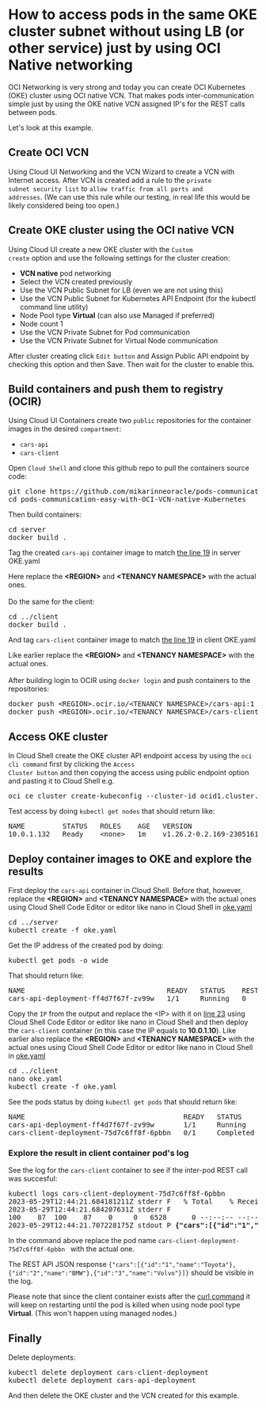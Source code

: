 # How to access pods in the same OKE cluster subnet without using LB (or other service) just by using OCI Native networking

OCI Networking is very strong and today you can create OCI Kubernetes (OKE) cluster
using OCI native VCN. That makes pods inter-communication simple just by using
the OKE native VCN assigned IP's for the REST calls between pods.

Let's look at this example.

## Create OCI VCN

Using Cloud UI Networking and the VCN Wizard to create a VCN with Internet access. 
After VCN is created add a rule to the <code>private subnet security list</code> to <code>allow traffic from all ports and addresses</code>. (We can use this rule while our testing, in real life this would be likely considered being too open.)

## Create OKE cluster using the OCI native VCN

Using Cloud UI create a new OKE cluster with the <code>Custom create</code> option and use the following settings for the cluster creation:

- <b>VCN native</b> pod networking
- Select the VCN created previously
- Use the VCN Public Subnet for LB (even we are not using this)
- Use the VCN Public Subnet for Kubernetes API Endpoint (for the kubectl command line utility)
- Node Pool type <b>Virtual</b> (can also use Managed if preferred)
- Node count 1
- Use the VCN Private Subnet for Pod communication
- Use the VCN Private Subnet for Virtual Node communication

After cluster creating click <code>Edit button</code> and Assign Public API endpoint by checking this option and then Save. Then wait for the cluster to enable this.
    
## Build containers and push them to registry (OCIR)

Using Cloud UI Containers create two <code>public</code> repositories for the container images in the desired <code>compartment</code>:
- <code>cars-api</code>
- <code>cars-client</code>

<p>
Open <code>Cloud Shell</code> and clone this github repo to pull the containers source code:
<pre>
git clone https://github.com/mikarinneoracle/pods-communication-easy-with-OCI-VCN-native-Kubernetes.git
cd pods-communication-easy-with-OCI-VCN-native-Kubernetes
</pre>

<p>
Then build containers:
<pre>
cd server
docker build .
</pre>
Tag the created <code>cars-api</code> container image to match <a href="https://github.com/mikarinneoracle/pods-communication-easy-with-OCI-VCN-native-Kubernetes/blob/main/server/oke.yaml#L19">the line 19</a> in server OKE.yaml
<p>
Here replace the <b>&lt;REGION&gt;</b> and <b>&lt;TENANCY NAMESPACE&gt;</b> with the actual ones.
<br>
<br>
Do the same for the client:
<pre>
cd ../client
docker build .
</pre>
And tag <code>cars-client</code> container image to match <a href="https://github.com/mikarinneoracle/pods-communication-easy-with-OCI-VCN-native-Kubernetes/blob/main/client/oke.yaml#LL19C16-L19C54">the line 19</a> in client OKE.yaml
<p>
Like earlier replace the <b>&lt;REGION&gt;</b> and <b>&lt;TENANCY NAMESPACE&gt;</b> with the actual ones.
<br>
<br>
After building login to OCIR using <code>docker login</code> and push containers to the repositories:
<pre>
docker push &lt;REGION&gt;.ocir.io/&lt;TENANCY NAMESPACE&gt;/cars-api:1
docker push &lt;REGION&gt;.ocir.io/&lt;TENANCY NAMESPACE&gt;/cars-client:1
</pre>

## Access OKE cluster

In Cloud Shell create the OKE cluster API endpoint access by using the <code>oci cli command</code> first by clicking the <code>Access Cluster button</code> and then copying the access using public endpoint option and pasting it to Cloud Shell e.g.

<pre>
oci ce cluster create-kubeconfig --cluster-id ocid1.cluster.oc1.eu-amsterdam-1.aaaaaaaa....bmitm47a --file $HOME/.kube/config --region eu-amsterdam-1 --token-version 2.0.0  --kube-endpoint PUBLIC_ENDPOINT
</pre>

Test access by doing <code>kubectl get nodes</code> that should return like:
<pre>
NAME         STATUS   ROLES    AGE   VERSION
10.0.1.132   Ready    &lt;none&gt;   1m    v1.26.2-0.2.169-230516185737
</pre>

## Deploy container images to OKE and explore the results

First deploy the <code>cars-api</code> container in Cloud Shell. Before that, however, replace the <b>&lt;REGION&gt;</b> and <b>&lt;TENANCY NAMESPACE&gt;</b> with the actual ones using Cloud Shell Code Editor or editor like nano in Cloud Shell in <a href="https://github.com/mikarinneoracle/pods-communication-easy-with-OCI-VCN-native-Kubernetes/blob/main/server/oke.yaml#L19">oke.yaml</a>
<pre>
cd ../server
kubectl create -f oke.yaml
</pre>

Get the IP address of the created pod by doing:
<pre>
kubectl get pods -o wide
</pre>
That should return like:
<pre>
NAME                                  READY   STATUS    RESTARTS   AGE   IP          NODE         NOMINATED NODE   READINESS GATES
cars-api-deployment-ff4d7f67f-zv99w   1/1     Running   0          94s   10.0.1.10   10.0.1.158   <none>           &lt;none&gt;
</pre>
<p>
Copy the <code>IP</code> from the output and replace the &lt;IP&gt; with it on <a href="https://github.com/mikarinneoracle/pods-communication-easy-with-OCI-VCN-native-Kubernetes/blob/main/client/oke.yaml#L23">line 23</a> using Cloud Shell Code Editor or editor like nano in Cloud Shell and then deploy the <code>cars-client</code> container (in this case the IP equals to <b>10.0.1.10</b>). Like earlier also replace the <b>&lt;REGION&gt;</b> and <b>&lt;TENANCY NAMESPACE&gt;</b> with the actual ones using Cloud Shell Code Editor or editor like nano in Cloud Shell in <a href="https://github.com/mikarinneoracle/pods-communication-easy-with-OCI-VCN-native-Kubernetes/blob/main/client/oke.yaml#L19">oke.yaml</a>
<pre>
cd ../client
nano oke.yaml
kubectl create -f oke.yaml
</pre>

See the pods status by doing <code>kubectl get pods</code> that should return like:
<pre>
NAME                                      READY   STATUS      RESTARTS   AGE
cars-api-deployment-ff4d7f67f-zv99w       1/1     Running     0          10m
cars-client-deployment-75d7c6ff8f-6pbbn   0/1     Completed   3          2m3s
</pre>

### Explore the result in client container pod's log

See the log for the <code>cars-client</code> container to see if the inter-pod REST call was succesful:
<pre>
kubectl logs cars-client-deployment-75d7c6ff8f-6pbbn 
2023-05-29T12:44:21.684181211Z stderr F   % Total    % Received % Xferd  Average Speed   Time    Time     Time  Current
2023-05-29T12:44:21.684207631Z stderr F                                  Dload  Upload   Total   Spent    Left  Speed
100    87  100    87    0     0   6528      0 --:--:-- --:--:-- --:--:--  6692
2023-05-29T12:44:21.707228175Z stdout P <b>{"cars":[{"id":"1","name":"Toyota"},{"id":"2","name":"BMW"},{"id":"3","name":"Volvo"}]}</b>
</pre>
In the command above replace the pod name <code>cars-client-deployment-75d7c6ff8f-6pbbn </code> with the actual one.
<p>
The REST API JSON response <code>{"cars":[{"id":"1","name":"Toyota"},{"id":"2","name":"BMW"},{"id":"3","name":"Volvo"}]}</code> should be visible in the log.
<p>
Please note that since the client container exists after the <a href="https://github.com/mikarinneoracle/pods-communication-easy-with-OCI-VCN-native-Kubernetes/blob/main/client/Dockerfile#L5">curl command</a> it will keep on restarting until the pod is killed when using node pool type <b>Virtual</b>. (This won't happen using managed nodes.)

## Finally

Delete deployments:
<pre>
kubectl delete deployment cars-client-deployment  
kubectl delete deployment cars-api-deployment  
</pre>

And then delete the OKE cluster and the VCN created for this example.